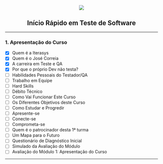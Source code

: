 <h1 align="center">
  <img src="https://iterasys.com.br/upload/others/240520201590337600iterasys-pos-branco-eadplataforma.png">
</h1>
<h2 align="center">Início Rápido em Teste de Software</h2>

<hr>

<h3>1. Apresentação do Curso</h3>

- [x] Quem é a Iterasys
- [x] Quem é o José Correia	
- [x] A carreira em Teste e QA
- [x] Por que o próprio Dev não testa?
- [ ] Habilidades Pessoais do Testador/QA
- [ ] Trabalho em Equipe
- [ ] Hard Skills
- [ ] Débito Técnico
- [ ] Como Vai Funcionar Este Curso
- [ ] Os Diferentes Objetivos deste Curso
- [ ] Como Estudar e Progredir
- [ ] Apresente-se
- [ ] Conecte-se
- [ ] Comprometa-se
- [ ] Quem é o patrocinador desta 1ª turma
- [ ] Um Mapa para o Futuro
- [ ] Questionário de Diagnóstico Inicial
- [ ] Simulado da Avaliação do Módulo
- [ ] Avaliação do Módulo 1: Apresentação do Curso

<hr>

